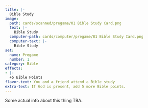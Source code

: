 ```yaml
---
title: |-
  Bible Study
image: 
  path: cards/scanned/pregame/01 Bible Study Card.png
  text: |-
    Bible Study
  computer-path: cards/computer/pregame/01 Bible Study Card.png
  computer-text: |-
    Bible Study
set:
  name: Pregame
  number: 1
category: Bible
effects: 
- |-
  +5 Bible Points
flavor-text: You and a friend attend a Bible study
extra-text: If God is present, add 5 more Bible points.
---
```

Some actual info about this thing TBA.
